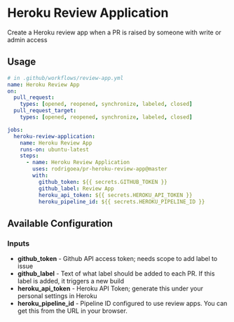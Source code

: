 # Heroku Review Application

Create a Heroku review app when a PR is raised by someone with write or admin access

## Usage

```yaml
# in .github/workflows/review-app.yml
name: Heroku Review App
on:
  pull_request:
    types: [opened, reopened, synchronize, labeled, closed]
  pull_request_target:
    types: [opened, reopened, synchronize, labeled, closed]

jobs:
  heroku-review-application:
    name: Heroku Review App
    runs-on: ubuntu-latest
    steps:
      - name: Heroku Review Application
        uses: rodrigoea/pr-heroku-review-app@master
        with:
          github_token: ${{ secrets.GITHUB_TOKEN }}
          github_label: Review App
          heroku_api_token: ${{ secrets.HEROKU_API_TOKEN }}
          heroku_pipeline_id: ${{ secrets.HEROKU_PIPELINE_ID }}
```

## Available Configuration

### Inputs

- **github_token** - Github API access token; needs scope to add label to issue
- **github_label** - Text of what label should be added to each PR. If this label is added, it triggers a new build
- **heroku_api_token** - Heroku API Token; generate this under your personal settings in Heroku
- **heroku_pipeline_id** - Pipeline ID configured to use review apps. You can get this from the URL in your browser.
